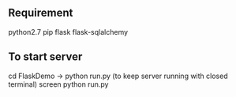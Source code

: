 ## Requirement
python2.7
pip
flask
flask-sqlalchemy

## To start server
cd FlaskDemo -> python run.py
(to keep server running with closed terminal) screen python run.py